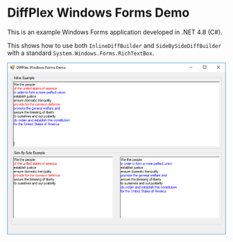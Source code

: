 # DiffPlex Windows Forms Demo
This is an example Windows Forms application developed in .NET 4.8 (C#).

This shows how to use both `InlineDiffBuilder` and `SideBySideDiffBuilder` with a standard `System.Windows.Forms.RichTextBox`.

![Screenshot of the application showing an inline and side-by-side example.](screenshot.png)
